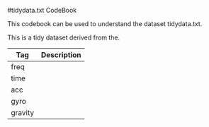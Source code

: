 #tidydata.txt CodeBook

This codebook can be used to understand the dataset tidydata.txt. 

This is a tidy dataset derived from the. 

| Tag | Description |
| --- | --- |
| freq | |
| time ||
| acc ||
| gyro ||
| gravity ||
